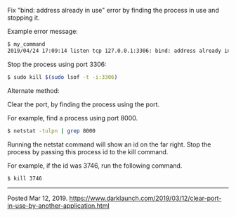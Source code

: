 Fix "bind: address already in use" error by finding the process in use and stopping it.

Example error message:

```bash
$ my_command
2019/04/24 17:09:14 listen tcp 127.0.0.1:3306: bind: address already in use
```

Stop the process using port 3306:

```bash
$ sudo kill $(sudo lsof -t -i:3306)
```

Alternate method:

Clear the port, by finding the process using the port.

For example, find a process using port 8000.

```bash
$ netstat -tulpn | grep 8000
```

Running the netstat command will show an id on the far right. Stop the process by passing this process id to the kill command.

For example, if the id was 3746, run the following command.

```bash
$ kill 3746
```

---


Posted Mar 12, 2019.
https://www.darklaunch.com/2019/03/12/clear-port-in-use-by-another-application.html